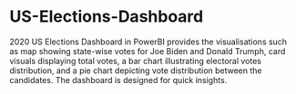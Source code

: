 # US-Elections-Dashboard
2020 US Elections Dashboard in PowerBI provides the visualisations such as map showing state-wise votes for Joe Biden and Donald Trumph, card visuals displaying total votes, a bar chart illustrating electoral votes distribution, and a pie chart depicting vote distribution between the candidates. The dashboard is designed for quick insights.
